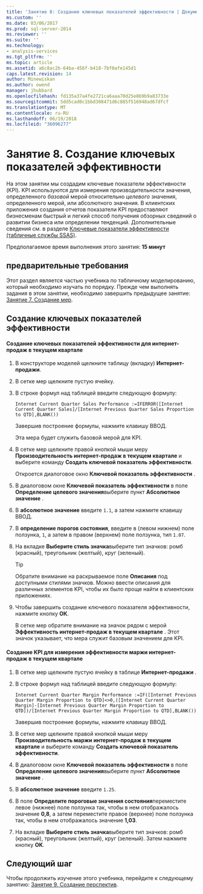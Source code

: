 ```yaml
---
title: 'Занятие 8: Создание ключевых показателей эффективности | Документы Microsoft'
ms.custom: ''
ms.date: 03/06/2017
ms.prod: sql-server-2014
ms.reviewer: ''
ms.suite: ''
ms.technology:
- analysis-services
ms.tgt_pltfrm: ''
ms.topic: article
ms.assetid: a6c8ac2b-64ba-456f-b418-7bf0afe145d1
caps.latest.revision: 14
author: Minewiskan
ms.author: owend
manager: jhubbard
ms.openlocfilehash: fd135a37a4fe2721ca6aaa70d25e869b9a83733e
ms.sourcegitcommit: 5dd5cad0c1bbd308471d6c885f516948ad67dfcf
ms.translationtype: MT
ms.contentlocale: ru-RU
ms.lasthandoff: 06/19/2018
ms.locfileid: "36096277"
---
```

# <a name="lesson-8-create-key-performance-indicators"></a>Занятие 8. Создание ключевых показателей эффективности
  На этом занятии мы создадим ключевые показатели эффективности (KPI). KPI используются для измерения производительности значения, определенного *базовой* мерой относительно *целевого* значения, определенного мерой, или абсолютного значения. В клиентских приложения создания отчетов показатели KPI предоставляют бизнесменам быстрый и легкий способ получения обзорных сведений о развитии бизнеса или определении тенденций. Дополнительные сведения см. в разделе [Ключевые показатели эффективности (табличные службы SSAS)](tabular-models/kpis-ssas-tabular.md).  
  
 Предполагаемое время выполнения этого занятия: **15 минут**  
  
## <a name="prerequisites"></a>предварительные требования  
 Этот раздел является частью учебника по табличному моделированию, который необходимо изучать по порядку. Прежде чем выполнять задания в этом занятии, необходимо завершить предыдущее занятие: [Занятие 7. Создание мер](lesson-6-create-measures.md).  
  
## <a name="create-key-performance-indicators"></a>Создание ключевых показателей эффективности  
  
#### <a name="to-create-an-internet-current-quarter-sales-performance-kpi"></a>Создание ключевых показателей эффективности для интернет-продаж в текущем квартале  
  
1.  В конструкторе моделей щелкните таблицу (вкладку) **Интернет-продажи**.  
  
2.  В сетке мер щелкните пустую ячейку.  
  
3.  В строке формул над таблицей введите следующую формулу:  
  
     `Internet Current Quarter Sales Performance :=IFERROR([Internet Current Quarter Sales]/[Internet Previous Quarter Sales Proportion to QTD],BLANK())`  
  
     Завершив построение формулы, нажмите клавишу ВВОД.  
  
     Эта мера будет служить базовой мерой для KPI.  
  
4.  В сетке мер щелкните правой кнопкой мыши меру **Производительность интернет-продаж в текущем квартале** и выберите команду **Создать ключевой показатель эффективности**.  
  
     Откроется диалоговое окно **Ключевой показатель эффективности** .  
  
5.  В диалоговом окне **Ключевой показатель эффективности** в поле **Определение целевого значения**выберите пункт **Абсолютное значение** .  
  
6.  В **абсолютное значение** введите `1.1`, а затем нажмите клавишу ВВОД.  
  
7.  В **определение порогов состояния**, введите в (левом нижнем) поле ползунка, `1`, а затем в правом (верхнем) поле ползунка, тип `1.07`.  
  
8.  На вкладке **Выберите стиль значка**выберите тип значков: ромб (красный), треугольник (желтый), круг (зеленый).  
  
    > [!TIP]  
    >  Обратите внимание на раскрываемое поле **Описания** под доступными стилями значков. Можно ввести описания для различных элементов KPI, чтобы их было проще найти в клиентских приложениях.  
  
9. Чтобы завершить создание ключевого показателя эффективности, нажмите кнопку **ОК**.  
  
     В сетке мер обратите внимание на значок рядом с мерой **Эффективность интернет-продаж в текущем квартале** . Этот значок указывает, что мера служит базовым значением для KPI.  
  
#### <a name="to-create-an-internet-current-quarter-margin-performance-kpi"></a>Создание KPI для измерения эффективности маржи интернет-продаж в текущем квартале  
  
1.  В сетке мер щелкните пустую ячейку в таблице **Интернет-продажи** .  
  
2.  В строке формул над таблицей введите следующую формулу:  
  
     `Internet Current Quarter Margin Performance :=IF([Internet Previous Quarter Margin Proportion to QTD]<>0,([Internet Current Quarter Margin]-[Internet Previous Quarter Margin Proportion to QTD])/[Internet Previous Quarter Margin Proportion to QTD],BLANK())`  
  
     Завершив построение формулы, нажмите клавишу ВВОД.  
  
3.  В сетке мер щелкните правой кнопкой мыши меру **Производительность маржи интернет-продаж в текущем квартале** и выберите команду **Создать ключевой показатель эффективности**.  
  
4.  В диалоговом окне **Ключевой показатель эффективности** в поле **Определение целевого значения**выберите пункт **Абсолютное значение** .  
  
5.  В **абсолютное значение** введите `1.25`.  
  
6.  В поле **Определите пороговые значения состояния**переместите левое (нижнее) поле ползунка так, чтобы в нем отображалось значение **0,8**, а затем переместите правое (верхнее) поле ползунка так, чтобы в нем отображалось значение **1,03**.  
  
7.  На вкладке **Выберите стиль значка**выберите тип значков: ромб (красный), треугольник (желтый), круг (зеленый). Затем нажмите кнопку **OK**.  
  
## <a name="next-step"></a>Следующий шаг  
 Чтобы продолжить изучение этого учебника, перейдите к следующему занятию: [Занятие 9. Создание перспектив](lesson-8-create-perspectives.md).  
  
  